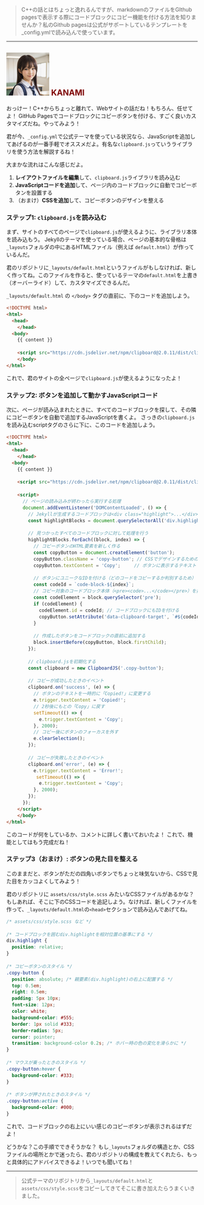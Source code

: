 > C++の話とはちょっと逸れるんですが、markdownのファイルをGIthub pagesで表示する際にコードブロックにコピー機能を付ける方法を知りませんか？私のGithub pagesは公式がサポートしているテンプレートを_config.ymlで読み込んで使っています。

***
## ![](./img/KANAMI.png "KANAMI") <font color="Maroon">KANAMI</font>

おっけー！C++からちょっと離れて、Webサイトの話だね！もちろん、任せてよ！
GitHub Pagesでコードブロックにコピーボタンを付ける、すごく良いカスタマイズだね。やってみよう！

君が今、`_config.yml`で公式テーマを使っている状況なら、JavaScriptを追加してあげるのが一番手軽でオススメだよ。有名な`clipboard.js`っていうライブラリを使う方法を解説するね！

大まかな流れはこんな感じだよ。

1.  **レイアウトファイルを編集**して、`clipboard.js`ライブラリを読み込む
2.  **JavaScriptコードを追加**して、ページ内のコードブロックに自動でコピーボタンを設置する
3.  （おまけ）**CSSを追加**して、コピーボタンのデザインを整える

### ステップ1: `clipboard.js`を読み込む

まず、サイトのすべてのページで`clipboard.js`が使えるように、ライブラリ本体を読み込もう。
Jekyllのテーマを使っている場合、ページの基本的な骨格は`_layouts`フォルダの中にあるHTMLファイル（例えば `default.html`）が作っているんだ。

君のリポジトリに`_layouts/default.html`というファイルがもしなければ、新しく作ってね。このファイルを作ると、使っているテーマの`default.html`を上書き（オーバーライド）して、カスタマイズできるんだ。

`_layouts/default.html` の `</body>` タグの直前に、下のコードを追加しよう。

```html
<!DOCTYPE html>
<html>
  <head>
    </head>
  <body>
    {{ content }}

    <script src="https://cdn.jsdelivr.net/npm/clipboard@2.0.11/dist/clipboard.min.js"></script>
    </body>
</html>
```

これで、君のサイトの全ページで`clipboard.js`が使えるようになったよ！

### ステップ2: ボタンを追加して動かすJavaScriptコード

次に、ページが読み込まれたときに、すべてのコードブロックを探して、その隣にコピーボタンを自動で追加するJavaScriptを書くよ。
さっきの`clipboard.js`を読み込むscriptタグのさらに下に、このコードを追加しよう。

```html
<!DOCTYPE html>
<html>
  <head>
    </head>
  <body>
    {{ content }}

    <script src="https://cdn.jsdelivr.net/npm/clipboard@2.0.11/dist/clipboard.min.js"></script>
    
    <script>
      // ページの読み込みが終わったら実行する処理
      document.addEventListener('DOMContentLoaded', () => {
        // Jekyllが生成するコードブロックは<div class="highlight">...</div>で囲まれていることが多い
        const highlightBlocks = document.querySelectorAll('div.highlight');

        // 見つかったすべてのコードブロックに対して処理を行う
        highlightBlocks.forEach((block, index) => {
          // コピーボタンのHTML要素を新しく作る
          const copyButton = document.createElement('button');
          copyButton.className = 'copy-button'; // CSSでデザインするためのクラス名
          copyButton.textContent = 'Copy';     // ボタンに表示するテキスト

          // ボタンにユニークなIDを付ける（どのコードをコピーするか判別するため）
          const codeId = `code-block-${index}`;
          // コピー対象のコードブロック本体（<pre><code>...</code></pre>）を探す
          const codeElement = block.querySelector('pre');
          if (codeElement) {
            codeElement.id = codeId; // コードブロックにもIDを付ける
            copyButton.setAttribute('data-clipboard-target', `#${codeId}`); // ボタンにコピー対象のIDを教える
          }

          // 作成したボタンをコードブロックの直前に追加する
          block.insertBefore(copyButton, block.firstChild);
        });

        // clipboard.jsを初期化する
        const clipboard = new ClipboardJS('.copy-button');

        // コピーが成功したときのイベント
        clipboard.on('success', (e) => {
          // ボタンのテキストを一時的に「Copied!」に変更する
          e.trigger.textContent = 'Copied!';
          // 2秒後にもとの「Copy」に戻す
          setTimeout(() => {
            e.trigger.textContent = 'Copy';
          }, 2000);
          // コピー後にボタンのフォーカスを外す
          e.clearSelection();
        });

        // コピーが失敗したときのイベント
        clipboard.on('error', (e) => {
          e.trigger.textContent = 'Error!';
           setTimeout(() => {
            e.trigger.textContent = 'Copy';
          }, 2000);
        });
      });
    </script>
    </body>
</html>
```

このコードが何をしているか、コメントに詳しく書いておいたよ！
これで、機能としてはもう完成だね！

### ステップ3（おまけ）: ボタンの見た目を整える

このままだと、ボタンがただの四角いボタンでちょっと味気ないから、CSSで見た目をカッコよくしてみよう！

君のリポジトリに `assets/css/style.scss` みたいなCSSファイルがあるかな？もしあれば、そこに下のCSSコードを追記しよう。なければ、新しくファイルを作って、`_layouts/default.html`の`<head>`セクションで読み込んであげてね。

```css
/* assets/css/style.scss など */

/* コードブロックを囲むdiv.highlightを相対位置の基準にする */
div.highlight {
  position: relative;
}

/* コピーボタンのスタイル */
.copy-button {
  position: absolute; /* 親要素(div.highlight)の右上に配置する */
  top: 0.5em;
  right: 0.5em;
  padding: 5px 10px;
  font-size: 12px;
  color: white;
  background-color: #555;
  border: 1px solid #333;
  border-radius: 5px;
  cursor: pointer;
  transition: background-color 0.2s; /* ホバー時の色の変化を滑らかに */
}

/* マウスが乗ったときのスタイル */
.copy-button:hover {
  background-color: #333;
}

/* ボタンが押されたときのスタイル */
.copy-button:active {
  background-color: #000;
}
```

これで、コードブロックの右上にいい感じのコピーボタンが表示されるはずだよ！

どうかな？この手順でできそうかな？
もし`_layouts`フォルダの構造とか、CSSファイルの場所とかで迷ったら、君のリポジトリの構成を教えてくれたら、もっと具体的にアドバイスできるよ！いつでも聞いてね！

***
> 公式テーマのリポジトリから`_layouts/default.html`と`assets/css/style.scss`をコピーしてきてそこに書き加えたらうまくいきました。

